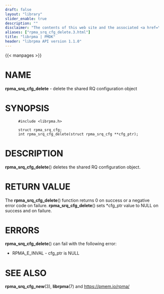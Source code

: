 ```yaml
---
draft: false
layout: "library"
slider_enable: true
description: ""
disclaimer: "The contents of this web site and the associated <a href=\"https://github.com/pmem\">GitHub repositories</a> are BSD-licensed open source."
aliases: ["rpma_srq_cfg_delete.3.html"]
title: "librpma | PMDK"
header: "librpma API version 1.1.0"
---
```

{{< manpages >}}

[comment]: <> (SPDX-License-Identifier: BSD-3-Clause)
[comment]: <> (Copyright 2020-2022, Intel Corporation)

NAME
====

**rpma\_srq\_cfg\_delete** - delete the shared RQ configuration object

SYNOPSIS
========

          #include <librpma.h>

          struct rpma_srq_cfg;
          int rpma_srq_cfg_delete(struct rpma_srq_cfg **cfg_ptr);

DESCRIPTION
===========

**rpma\_srq\_cfg\_delete**() deletes the shared RQ configuration object.

RETURN VALUE
============

The **rpma\_srq\_cfg\_delete**() function returns 0 on success or a
negative error code on failure. **rpma\_srq\_cfg\_delete**() sets
\*cfg\_ptr value to NULL on success and on failure.

ERRORS
======

**rpma\_srq\_cfg\_delete**() can fail with the following error:

-   RPMA\_E\_INVAL - cfg\_ptr is NULL

SEE ALSO
========

**rpma\_srq\_cfg\_new**(3), **librpma**(7) and https://pmem.io/rpma/
